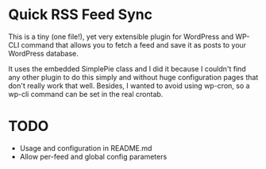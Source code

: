 # Quick RSS Feed Sync

This is a tiny (one file!), yet very extensible plugin for WordPress and WP-CLI command that allows you to fetch a feed and save it as posts to your WordPress database. 

It uses the embedded SimplePie class and I did it because I couldn't find any other plugin to do this simply and without huge configuration pages that don't really work that well. Besides, I wanted to avoid using wp-cron, so a wp-cli command can be set in the real crontab.

# TODO
- Usage and configuration in README.md
- Allow per-feed and global config parameters
